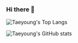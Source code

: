 ### Hi there 👋

<!--
**Taeyoung1005/Taeyoung1005** is a ✨ _special_ ✨ repository because its `README.md` (this file) appears on your GitHub profile.

Here are some ideas to get you started:

- 🔭 I’m currently working on ...
- 🌱 I’m currently learning ...
- 👯 I’m looking to collaborate on ...
- 🤔 I’m looking for help with ...
- 💬 Ask me about ...
- 📫 How to reach me: ...
- 😄 Pronouns: ...
- ⚡ Fun fact: ...
-->
![Taeyoung's Top Langs](https://github-readme-stats.vercel.app/api/top-langs/?username=Taeyoung1005&layout=compact&theme=tokyonight)

![Taeyoung's GitHub stats](https://github-readme-stats.vercel.app/api?username=Taeyoung1005&show_icons=true&theme=radical)
